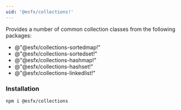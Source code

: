 ```yaml
---
uid: '@esfx/collections!'
---
```


Provides a number of common collection classes from the following packages:

- @"@esfx/collections-sortedmap!"
- @"@esfx/collections-sortedset!"
- @"@esfx/collections-hashmap!"
- @"@esfx/collections-hashset!"
- @"@esfx/collections-linkedlist!"

### Installation

```sh
npm i @esfx/collections
```
